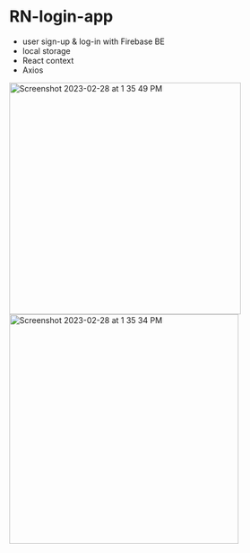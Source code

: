 # RN-login-app
- user sign-up & log-in with Firebase BE
- local storage
- React context
- Axios

<img width="413" alt="Screenshot 2023-02-28 at 1 35 49 PM" src="https://user-images.githubusercontent.com/61718801/221947509-b0cea569-1f35-4aa9-bdc7-e1a622ff900b.png">
<img width="409" alt="Screenshot 2023-02-28 at 1 35 34 PM" src="https://user-images.githubusercontent.com/61718801/221947514-a826b427-750f-4609-bc76-a55e1cb88e29.png">
